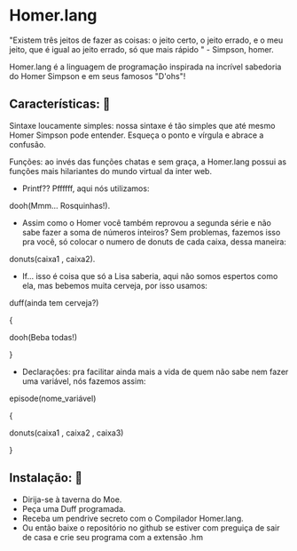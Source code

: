 # Homer.lang

"Existem três jeitos de fazer as coisas: o jeito certo, o jeito errado, e o meu jeito, que é igual ao jeito errado, só que mais rápido " - Simpson, homer.

Homer.lang é a linguagem de programação inspirada na incrível sabedoria do Homer Simpson e em seus famosos "D'ohs"!

## Características: 🍩

Sintaxe loucamente simples: nossa sintaxe é tão simples que até mesmo Homer Simpson pode entender. Esqueça o ponto e vírgula e abrace a confusão. 

Funções: ao invés das funções chatas e sem graça, a Homer.lang possui as funções mais hilariantes do mundo virtual da inter web.

- Printf?? Pffffff, aqui nós utilizamos:

dooh(Mmm... Rosquinhas!).

- Assim como o Homer você também reprovou a segunda série e não sabe fazer a soma de números inteiros? Sem problemas, fazemos isso pra você,  só colocar o numero de donuts de cada caixa, dessa maneira:

donuts(caixa1 , caixa2).

- If... isso é coisa que só a Lisa saberia, aqui não somos espertos como ela, mas bebemos muita cerveja, por isso usamos: 

duff(ainda tem cerveja?)

{

dooh(Beba todas!)

}

- Declarações: pra facilitar ainda mais a vida de quem não sabe nem fazer uma variável, nós fazemos assim:

episode(nome_variável)

{

donuts(caixa1 , caixa2 , caixa3)

}

## Instalação: 🍺

- Dirija-se à taverna do Moe.
- Peça uma Duff programada.
- Receba um pendrive secreto com o Compilador Homer.lang.
- Ou então baixe o repositório no github se estiver com preguiça de sair de casa e crie seu programa com a extensão .hm
